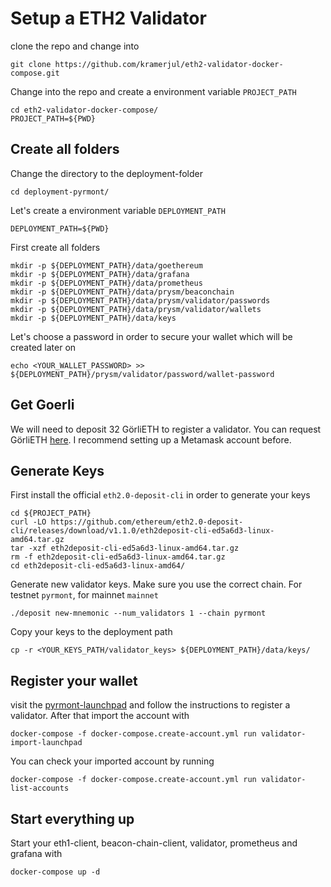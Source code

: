 # Setup a ETH2 Validator

clone the repo and change into

```
git clone https://github.com/kramerjul/eth2-validator-docker-compose.git
```

Change into the repo and create a environment variable `PROJECT_PATH`

```
cd eth2-validator-docker-compose/
PROJECT_PATH=${PWD}
```

## Create all folders

Change the directory to the deployment-folder

```
cd deployment-pyrmont/
```

Let's create a environment variable `DEPLOYMENT_PATH`

```
DEPLOYMENT_PATH=${PWD}
```

First create all folders

```shell
mkdir -p ${DEPLOYMENT_PATH}/data/goethereum
mkdir -p ${DEPLOYMENT_PATH}/data/grafana
mkdir -p ${DEPLOYMENT_PATH}/data/prometheus
mkdir -p ${DEPLOYMENT_PATH}/data/prysm/beaconchain
mkdir -p ${DEPLOYMENT_PATH}/data/prysm/validator/passwords
mkdir -p ${DEPLOYMENT_PATH}/data/prysm/validator/wallets
mkdir -p ${DEPLOYMENT_PATH}/data/keys
```

Let's choose a password in order to secure your wallet which will be created later on

```
echo <YOUR_WALLET_PASSWORD> >> ${DEPLOYMENT_PATH}/prysm/validator/password/wallet-password
```

## Get Goerli

We will need to deposit 32 GörliETH to register a validator. You can request GörliETH [here](https://faucet.goerli.mudit.blog/). I recommend setting up a Metamask account before.

## Generate Keys

First install the official `eth2.0-deposit-cli` in order to generate your keys
```
cd ${PROJECT_PATH}
curl -LO https://github.com/ethereum/eth2.0-deposit-cli/releases/download/v1.1.0/eth2deposit-cli-ed5a6d3-linux-amd64.tar.gz
tar -xzf eth2deposit-cli-ed5a6d3-linux-amd64.tar.gz 
rm -f eth2deposit-cli-ed5a6d3-linux-amd64.tar.gz 
cd eth2deposit-cli-ed5a6d3-linux-amd64/
```

Generate new validator keys. Make sure you use the correct chain. For testnet `pyrmont`, for mainnet `mainnet`
```
./deposit new-mnemonic --num_validators 1 --chain pyrmont
```

Copy your keys to the deployment path
```
cp -r <YOUR_KEYS_PATH/validator_keys> ${DEPLOYMENT_PATH}/data/keys/
```

## Register your wallet

visit the [pyrmont-launchpad](https://pyrmont.launchpad.ethereum.org/) and follow the instructions to register a validator. After that import the account with

```
docker-compose -f docker-compose.create-account.yml run validator-import-launchpad
```

You can check your imported account by running

```
docker-compose -f docker-compose.create-account.yml run validator-list-accounts
```

## Start everything up

Start your eth1-client, beacon-chain-client, validator, prometheus and grafana with

```
docker-compose up -d
```
